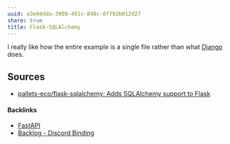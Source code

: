 ```yaml
---
uuid: a3e04dda-3908-491c-848c-0f792b012d27
share: true
title: Flask-SQLAlchemy
---
```

I really like how the entire example is a single file rather than what [Django](../03e5fa8e-39f5-481b-a040-178350596d13) does.

## Sources

* [pallets-eco/flask-sqlalchemy: Adds SQLAlchemy support to Flask](https://github.com/pallets-eco/flask-sqlalchemy)

#### Backlinks

* [FastAPI](/7e4b1b4d-6d27-4131-95a2-e3e87a407672)
* [Backlog - Discord Binding](/dc6a1ac7-60f0-452d-9536-9fed6d92bc51)